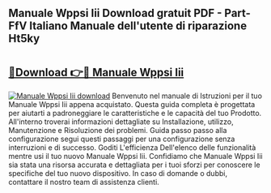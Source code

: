 ## Manuale Wppsi Iii Download gratuit PDF - Part-FfV Italiano Manuale dell'utente di riparazione Ht5ky

# <h2><a href="http://dfdrjjs.blite.top/?on=Manuale+Wppsi+Iii">🔗Download 👉🔴 Manuale Wppsi Iii</a></h2>

[![Manuale Wppsi Iii download](https://i.imgur.com/lujVjoI.png)](http://dfdrjjs.blite.top/?on=Manuale+Wppsi+Iii)
Benvenuto nel manuale di Istruzioni per il tuo Manuale Wppsi Iii appena acquistato. Questa guida completa è progettata per aiutarti a padroneggiare le caratteristiche e le capacità del tuo Prodotto. All'interno troverai informazioni dettagliate su Installazione, utilizzo, Manutenzione e Risoluzione dei problemi. Guida passo passo alla configurazione segui questi passaggi per una configurazione senza interruzioni e di successo. Goditi L'efficienza Dell'elenco delle funzionalità mentre usi il tuo nuovo Manuale Wppsi Iii. Confidiamo che Manuale Wppsi Iii sia stata una risorsa accurata e dettagliata per i tuoi sforzi per conoscere le specifiche del tuo nuovo dispositivo. In caso di domande o dubbi, contattare il nostro team di assistenza clienti.
